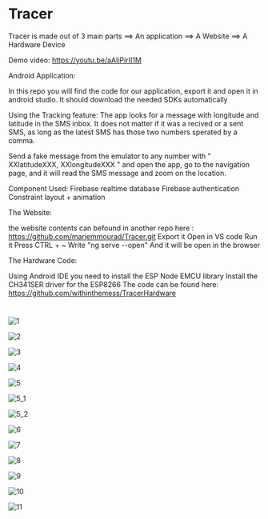 # Tracer

Tracer is made out of 3 main parts
==> An application
==> A Website
==> A Hardware Device

Demo video: https://youtu.be/aAIiPirII1M

Android Application:

In this repo you will find the code for our application, export it and open it in android studio.
It should download the needed SDKs automatically
 
 Using the Tracking feature:
 The app looks for a message with longitude and latitude in the SMS inbox. 
 It does not matter if it was a recived or a sent SMS, as long as the latest SMS has those two numbers sperated by a comma.
 
 Send a fake message from the emulator to any number with "  XXlatitudeXXX, XXlongitudeXXX " 
 and open the app, go to the navigation page, and it will read the SMS message and zoom on the location.
 
 Component Used:
 Firebase realtime database
 Firebase authentication
 Constraint layout + animation
 
 
 
The Website: 

the website contents can befound in another repo here : https://github.com/mariemmourad/Tracer.git
Export it 
Open in VS code
Run it
Press CTRL + ~ 
Write "ng serve --open"
And it will be open in the browser


The Hardware Code:

Using Android IDE you need to install the ESP Node EMCU library 
Install the CH341SER driver for the ESP8266 
The code can be found here: https://github.com/withinthemess/TracerHardware



#
![1](https://user-images.githubusercontent.com/46242342/149631757-1577cb6b-72a5-4984-8645-87cd178d3299.png)

![2](https://user-images.githubusercontent.com/46242342/149631762-1596b1aa-2f22-44ae-abe8-a66deee2911d.png)

![3](https://user-images.githubusercontent.com/46242342/149631767-b0506cbd-f013-404c-82d6-f3ddf97d4359.png)

![4](https://user-images.githubusercontent.com/46242342/149631778-eed1e5e0-1055-4dad-8822-a081ede3a2ac.png)

![5](https://user-images.githubusercontent.com/46242342/194909136-bea3d039-152a-4b7e-89d2-972aaefa1889.png)

![5_1](https://user-images.githubusercontent.com/46242342/149631788-2b61efeb-368e-46f9-b3ff-8493b643df58.png)

![5_2](https://user-images.githubusercontent.com/46242342/149631802-e9a7f6ac-eda6-4b93-952e-1ac7fa0e2cd3.png)

![6](https://user-images.githubusercontent.com/46242342/149631811-7e9d9b40-ca36-4bc8-b419-bd7e0cd28437.png)

![7](https://user-images.githubusercontent.com/46242342/149631817-02f14024-7376-4765-8908-68acf4b909fb.png)

![8](https://user-images.githubusercontent.com/46242342/149631822-d6137973-1779-4b55-a889-e511f300439f.png)

![9](https://user-images.githubusercontent.com/46242342/149631827-e61f8683-6ea5-4c4f-ab6c-05dfc0e87f28.png)

![10](https://user-images.githubusercontent.com/46242342/149631839-e6f8f7d1-d435-4612-a85c-f6c12d66f76a.png)

![11](https://user-images.githubusercontent.com/46242342/149631962-6d9c485d-e1c5-4ff4-ab3f-e5514b42e729.png)
